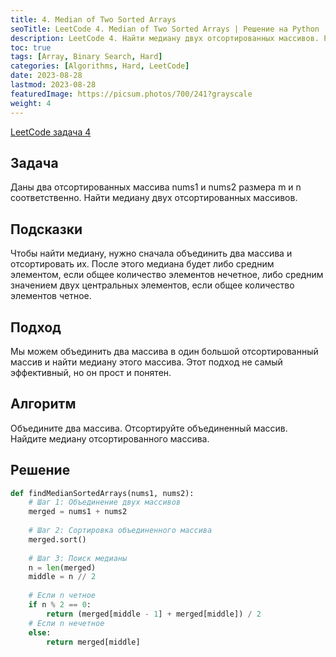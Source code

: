 ```yaml
---
title: 4. Median of Two Sorted Arrays
seoTitle: LeetCode 4. Median of Two Sorted Arrays | Решение на Python
description: LeetCode 4. Найти медиану двух отсортированных массивов. Разбор задачи.
toc: true
tags: [Array, Binary Search, Hard]
categories: [Algorithms, Hard, LeetCode]
date: 2023-08-28
lastmod: 2023-08-28
featuredImage: https://picsum.photos/700/241?grayscale
weight: 4
---
```


[LeetCode задача 4](https://leetcode.com/problems/median-of-two-sorted-arrays)

## Задача

Даны два отсортированных массива nums1 и nums2 размера m и n соответственно. Найти медиану двух отсортированных массивов.

## Подсказки

Чтобы найти медиану, нужно сначала объединить два массива и отсортировать их. После этого медиана будет либо средним элементом, если общее количество элементов нечетное, либо средним значением двух центральных элементов, если общее количество элементов четное.

## Подход

Мы можем объединить два массива в один большой отсортированный массив и найти медиану этого массива. Этот подход не самый эффективный, но он прост и понятен.

## Алгоритм

Объедините два массива.
Отсортируйте объединенный массив.
Найдите медиану отсортированного массива.

## Решение

```python
def findMedianSortedArrays(nums1, nums2):
    # Шаг 1: Объединение двух массивов
    merged = nums1 + nums2
    
    # Шаг 2: Сортировка объединенного массива
    merged.sort()
    
    # Шаг 3: Поиск медианы
    n = len(merged)
    middle = n // 2
    
    # Если n четное
    if n % 2 == 0:
        return (merged[middle - 1] + merged[middle]) / 2
    # Если n нечетное
    else:
        return merged[middle]
```
